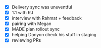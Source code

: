 * [x] Delivery sync was uneventful
* [x] 1:1 with RJ
* [x] interview with Rahmat + feedback
* [x] pairing with Megan
* [x] MADE plan rollout sync
* [x] helping Danyon check his stuff in staging
* [x] reviewing PRs
